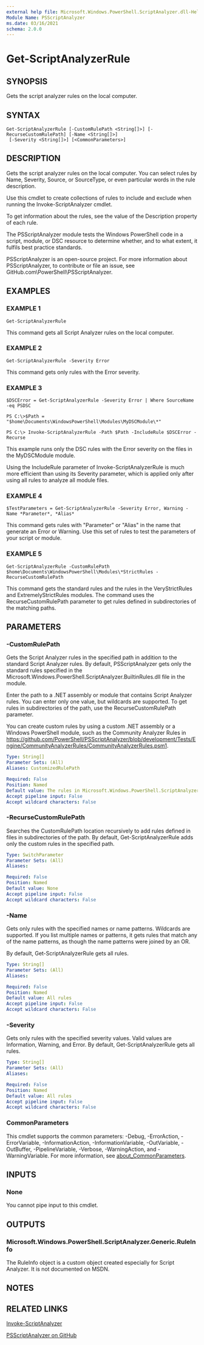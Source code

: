 ```yaml
---
external help file: Microsoft.Windows.PowerShell.ScriptAnalyzer.dll-Help.xml
Module Name: PSScriptAnalyzer
ms.date: 03/16/2021
schema: 2.0.0
---
```


# Get-ScriptAnalyzerRule

## SYNOPSIS
Gets the script analyzer rules on the local computer.

## SYNTAX

```
Get-ScriptAnalyzerRule [-CustomRulePath <String[]>] [-RecurseCustomRulePath] [-Name <String[]>]
 [-Severity <String[]>] [<CommonParameters>]
```

## DESCRIPTION
Gets the script analyzer rules on the local computer.
You can select rules by Name, Severity, Source, or SourceType, or even particular words in the rule description.

Use this cmdlet to create collections of rules to include and exclude when running the Invoke-ScriptAnalyzer cmdlet.

To get information about the rules, see the value of the Description property of each rule.

The PSScriptAnalyzer module tests the Windows PowerShell code in a script, module, or DSC resource to determine whether, and to what extent, it fulfils best practice standards.

PSScriptAnalyzer is an open-source project.
For more information about PSScriptAnalyzer, to contribute or file an issue, see GitHub.com\PowerShell\PSScriptAnalyzer.

## EXAMPLES

### EXAMPLE 1
```
Get-ScriptAnalyzerRule
```

This command gets all Script Analyzer rules on the local computer.

### EXAMPLE 2
```
Get-ScriptAnalyzerRule -Severity Error
```

This command gets only rules with the Error severity.

### EXAMPLE 3
```
$DSCError = Get-ScriptAnalyzerRule -Severity Error | Where SourceName -eq PSDSC

PS C:\>$Path = "$home\Documents\WindowsPowerShell\Modules\MyDSCModule\*"

PS C:\> Invoke-ScriptAnalyzerRule -Path $Path -IncludeRule $DSCError -Recurse
```

This example runs only the DSC rules with the Error severity on the files in the MyDSCModule module.

Using the IncludeRule parameter of Invoke-ScriptAnalyzerRule is much more efficient than using its Severity parameter, which is applied only after using all rules to analyze all module files.

### EXAMPLE 4
```
$TestParameters = Get-ScriptAnalyzerRule -Severity Error, Warning -Name *Parameter*, *Alias*
```

This command gets rules with "Parameter" or "Alias" in the name that generate an Error or Warning.
Use this set of rules to test the parameters of your script or module.

### EXAMPLE 5
```
Get-ScriptAnalyzerRule -CustomRulePath $home\Documents\WindowsPowerShell\Modules\*StrictRules -RecurseCustomRulePath
```

This command gets the standard rules and the rules in the VeryStrictRules and ExtremelyStrictRules modules.
The command uses the RecurseCustomRulePath parameter to get rules defined in subdirectories of the matching paths.

## PARAMETERS

### -CustomRulePath
Gets the Script Analyzer rules in the specified path in addition to the standard Script Analyzer rules.
By default, PSScriptAnalyzer gets only the standard rules specified in the Microsoft.Windows.PowerShell.ScriptAnalyzer.BuiltinRules.dll file in the module.

Enter the path to a .NET assembly or module that contains Script Analyzer rules.
You can enter only one value, but wildcards are supported.
To get rules in subdirectories of the path, use the RecurseCustomRulePath parameter.

You can create custom rules by using a custom .NET assembly or a Windows PowerShell module, such as the Community Analyzer Rules in
https://github.com/PowerShell/PSScriptAnalyzer/blob/development/Tests/Engine/CommunityAnalyzerRules/CommunityAnalyzerRules.psm1.

```yaml
Type: String[]
Parameter Sets: (All)
Aliases: CustomizedRulePath

Required: False
Position: Named
Default value: The rules in Microsoft.Windows.PowerShell.ScriptAnalyzer.BuiltinRules.dll.
Accept pipeline input: False
Accept wildcard characters: False
```

### -RecurseCustomRulePath
Searches the CustomRulePath location recursively to add rules defined in files in subdirectories of the path.
By default, Get-ScriptAnalyzerRule adds only the custom rules in the specified path.

```yaml
Type: SwitchParameter
Parameter Sets: (All)
Aliases:

Required: False
Position: Named
Default value: None
Accept pipeline input: False
Accept wildcard characters: False
```

### -Name
Gets only rules with the specified names or name patterns.
Wildcards are supported.
If you list multiple names or patterns, it gets rules that match any of the name patterns, as though the name patterns were joined by an OR.

By default, Get-ScriptAnalyzerRule gets all rules.

```yaml
Type: String[]
Parameter Sets: (All)
Aliases:

Required: False
Position: Named
Default value: All rules
Accept pipeline input: False
Accept wildcard characters: False
```

### -Severity
Gets only rules with the specified severity values.
Valid values are Information, Warning, and Error.
By default, Get-ScriptAnalyzerRule gets all rules.

```yaml
Type: String[]
Parameter Sets: (All)
Aliases:

Required: False
Position: Named
Default value: All rules
Accept pipeline input: False
Accept wildcard characters: False
```

### CommonParameters
This cmdlet supports the common parameters: -Debug, -ErrorAction, -ErrorVariable, -InformationAction, -InformationVariable, -OutVariable, -OutBuffer, -PipelineVariable, -Verbose, -WarningAction, and -WarningVariable. For more information, see [about_CommonParameters](http://go.microsoft.com/fwlink/?LinkID=113216).

## INPUTS

### None
You cannot pipe input to this cmdlet.

## OUTPUTS

### Microsoft.Windows.PowerShell.ScriptAnalyzer.Generic.RuleInfo
The RuleInfo object is a custom object created especially for Script Analyzer. It is not documented on MSDN.

## NOTES

## RELATED LINKS

[Invoke-ScriptAnalyzer]()

[PSScriptAnalyzer on GitHub](https://github.com/PowerShell/PSScriptAnalyzer)
